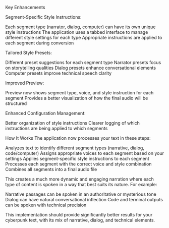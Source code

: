 Key Enhancements

Segment-Specific Style Instructions:

Each segment type (narrator, dialog, computer) can have its own unique style instructions
The application uses a tabbed interface to manage different style settings for each type
Appropriate instructions are applied to each segment during conversion


Tailored Style Presets:

Different preset suggestions for each segment type
Narrator presets focus on storytelling qualities
Dialog presets enhance conversational elements
Computer presets improve technical speech clarity


Improved Preview:

Preview now shows segment type, voice, and style instruction for each segment
Provides a better visualization of how the final audio will be structured


Enhanced Configuration Management:

Better organization of style instructions
Clearer logging of which instructions are being applied to which segments



How It Works
The application now processes your text in these steps:

Analyzes text to identify different segment types (narrative, dialog, code/computer)
Assigns appropriate voices to each segment based on your settings
Applies segment-specific style instructions to each segment
Processes each segment with the correct voice and style combination
Combines all segments into a final audio file

This creates a much more dynamic and engaging narration where each type of content is spoken in a way that best suits its nature. For example:

Narrative passages can be spoken in an authoritative or mysterious tone
Dialog can have natural conversational inflection
Code and terminal outputs can be spoken with technical precision

This implementation should provide significantly better results for your cyberpunk text, with its mix of narrative, dialog, and technical elements.
